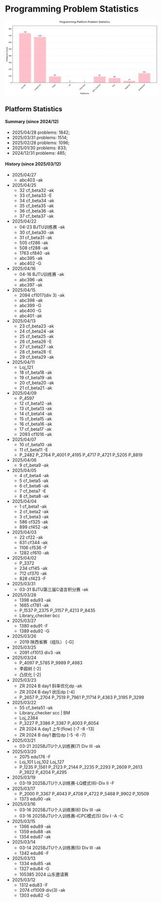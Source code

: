 # Programming Problem Statistics

![Problem Statistics Chart](Z_pack/chart.png)

## Platform Statistics
#### Summary (since 2024/12)
- 2025/04/28   problems: 1842;
- 2025/03/31   problems: 1514;
- 2025/02/28   problems: 1096;
- 2025/01/30   problems: 833;
- 2024/12/31   problems: 485;
#### History (since 2025/03/12)
- 2025/04/27
  - abc403 -ak
- 2025/04/25
  - 32 cf_beta32 -ak
  - 33 cf_beta33 -E
  - 34 cf_beta34 -ak
  - 35 cf_beta35 -ak
  - 36 cf_beta36 -ak
  - 37 cf_beta37 -ak
- 2025/04/22
  - 04-23 BJTU训练赛 -ak
  - 30 cf_beta30 -ak
  - 31 cf_beta31 -ak
  - 505 cf286 -ak
  - 508 cf288 -ak
  - 1763 cf840 -ak
  - abc395 -ak
  - abc402 -G
- 2025/04/16
  - 04-16 BJTU训练赛 -ak
  - abc396 -ak
  - abc397 -ak
- 2025/04/15
  - 2094 cf1017(div 3) -ak
  - abc398 -ak
  - abc399 -G
  - abc400 -G
  - abc401 -ak
- 2025/04/13
  - 23 cf_beta23 -ak
  - 24 cf_beta24 -ak
  - 25 cf_beta25 -ak
  - 26 cf_beta26 -E
  - 27 cf_beta27 -ak
  - 28 cf_beta28 -E
  - 29 cf_beta29 -ak
- 2025/04/11
  - Loj_121
  - 18 cf_beta18 -ak
  - 19 cf_beta19 -ak
  - 20 cf_beta20 -ak
  - 21 cf_beta21 -ak
- 2025/04/09
  - P_4597
  - 12 cf_beta12 -ak
  - 13 cf_beta13 -ak
  - 14 cf_beta14 -ak
  - 15 cf_beta15 -ak
  - 16 cf_beta16 -ak
  - 17 cf_beta17 -ak
  - 2093 cf1016 -ak
- 2025/04/07
  - 10 cf_beta10 -ak
  - 11 cf_beta11 -E
  - P_2482 P_2764 P_4001 P_4195 P_4717 P_4721 P_5205 P_8819
- 2025/04/06
  - 9 cf_beta9 -ak
- 2025/04/05
  - 4 cf_beta4 -ak
  - 5 cf_beta5 -ak
  - 6 cf_beta6 -ak
  - 7 cf_beta7 -E
  - 8 cf_beta8 -ak
- 2025/04/04
  - 1 cf_beta1 -ak
  - 2 cf_beta2 -ak
  - 3 cf_beta3 -ak
  - 586 cf325 -ak
  - 899 cf452 -ak
- 2025/04/03
  - 22 cf22 -ak
  - 631 cf344 -ak
  - 1106 cf536 -F
  - 1282 cf610 -ak
- 2025/04/02
  - P_3372
  - 234 cf145 -ak
  - 712 cf370 -ak
  - 828 cf423 -F
- 2025/03/31
  - 03-31 BJTU第三届C语言积分赛 -ak
- 2025/03/28
  - 1398 edu93 -ak
  - 1665 cf781 -ak
  - P_1537 P_2375 P_3157 P_4213 P_8435 
  - Library_checker bcc
- 2025/03/27
  - 1380 edu91 -F
  - 1389 edu92 -G
- 2025/03/26
  - 2019 陕西省赛（组队） [-G]
- 2025/03/25
  - 2091 cf1013 div3 -ak
- 2025/03/24
  - P_4097 P_5785 P_9989 P_4983 
  - 李超树 [-2]
  - 凸优化 [-2]
- 2025/03/23
  - ZR 2024 B day1 斜率优化dp -ak
  - ZR 2024 B day1 状压dp [-4]
  - P_2657 P_2704 P_7519 P_7961 P_11714 P_4363 P_3195 P_3299 
- 2025/03/22 
  - 55 cf_beta51 -ak
  - Library_checker scc | BM
  - Loj_2384
  - P_3227 P_3386 P_3387 P_4003 P_6054
  - ZR 2024 A day1 上午(flow) [-7 -8 -13]
  - ZR 2024 B day1 数位dp [-5 -6 -7]
- 2025/03/21
  - 03-21 2025BJTU个人训练赛(7) Div III -ak
- 2025/03/20
  - 2075 edu176 -F
  - Loj_101 Loj_102 Loj_127 
  - P_1235 P_1561 P_2123 P_2144 P_2235 P_2293 P_2609 P_2613 P_3922 P_4204 P_4295
- 2025/03/19
  - 03-19 2025BJTU个人训练赛-LQ模式(6)-Div II -F
- 2025/03/17
  - P_2000 P_3367 P_4043 P_4708 P_4722 P_5468 P_9902 P_10509
  - 1373 edu90 -ak
- 2025/03/16
  - 03-16 2025BJTU个人训练赛(6) Div III -ak
  - 03-16 2025BJTU个人训练赛-ICPC模式(5) Div I -A -C
- 2025/03/15
  - 1366 edu89 -ak
  - 1359 edu88 -ak
  - 1354 edu87 -ak
- 2025/03/14
  - 03-14 2025BJTU个人训练赛(5) Div III -ak
  - 1342 edu86 -F
- 2025/03/13
  - 1334 edu85 -ak
  - 1327 edu84 -G
  - 105385 2024 山东邀请赛
- 2025/03/12
  - 1312 edu83 -F
  - 2074 cf1009 div(3) -ak
  - 1303 edu82 -G